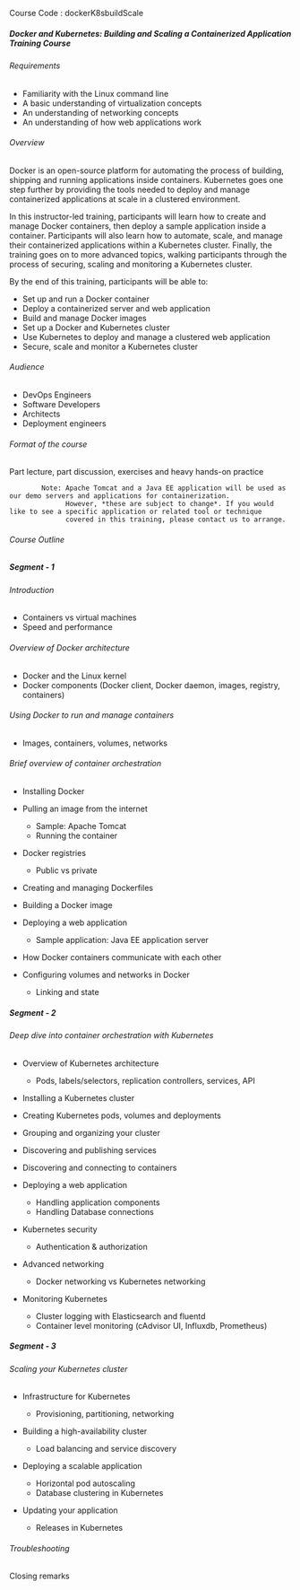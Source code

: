 Course Code : dockerK8sbuildScale

##### Docker and Kubernetes: Building and Scaling a Containerized Application Training Course

###### Requirements
*   Familiarity with the Linux command line
*   A basic understanding of virtualization concepts
*   An understanding of networking concepts
*   An understanding of how web applications work

###### Overview

Docker is an open-source platform for automating the process of building, shipping and running applications inside containers. Kubernetes goes one step further by providing the tools needed to deploy and manage containerized applications at scale in a clustered environment.


In this instructor-led training, participants will learn how to create and manage Docker containers, then deploy a sample application inside a container. Participants will also learn how to automate, scale, and manage their containerized applications within a Kubernetes cluster. Finally, the training goes on to more advanced topics, walking participants through the process of securing, scaling and monitoring a Kubernetes cluster.

By the end of this training, participants will be able to:

*   Set up and run a Docker container
*   Deploy a containerized server and web application
*   Build and manage Docker images
*   Set up a Docker and Kubernetes cluster
*   Use Kubernetes to deploy and manage a clustered web application
*   Secure, scale and monitor a Kubernetes cluster

###### Audience

*   DevOps Engineers
*   Software Developers
*   Architects
*   Deployment engineers

###### Format of the course

Part lecture, part discussion, exercises and heavy hands-on practice

            Note: Apache Tomcat and a Java EE application will be used as our demo servers and applications for containerization. 
                  However, *these are subject to change*. If you would like to see a specific application or related tool or technique
                  covered in this training, please contact us to arrange.



###### Course Outline
##### Segment - 1 

###### Introduction

*   Containers vs virtual machines
*   Speed and performance

###### Overview of Docker architecture

*   Docker and the Linux kernel
*   Docker components (Docker client, Docker daemon, images, registry, containers)

###### Using Docker to run and manage containers

*   Images, containers, volumes, networks
###### Brief overview of container orchestration

*   Installing Docker

*   Pulling an image from the internet

    *   Sample: Apache Tomcat
    *   Running the container

*   Docker registries

    *   Public vs private
*   Creating and managing Dockerfiles

*   Building a Docker image

*   Deploying a web application

       *    Sample application: Java EE application server
*   How Docker containers communicate with each other

*   Configuring volumes and networks in Docker

       *    Linking and state
       

##### Segment - 2

###### Deep dive into container orchestration with Kubernetes

*   Overview of Kubernetes architecture

    *   Pods, labels/selectors, replication controllers, services, API
*   Installing a Kubernetes cluster

*   Creating Kubernetes pods, volumes and deployments

*   Grouping and organizing your cluster

*   Discovering and publishing services

*   Discovering and connecting to containers

*   Deploying a web application

    *   Handling application components
    *   Handling Database connections
*   Kubernetes security

    *   Authentication & authorization
*   Advanced networking

    *   Docker networking vs Kubernetes networking
*   Monitoring Kubernetes

    *   Cluster logging with Elasticsearch and fluentd
    *   Container level monitoring (cAdvisor UI, Influxdb, Prometheus)

##### Segment - 3 

###### Scaling your Kubernetes cluster

*   Infrastructure for Kubernetes

    *   Provisioning, partitioning, networking
*   Building a high-availability cluster
    *   Load balancing and service discovery
*   Deploying a scalable application

    *   Horizontal pod autoscaling
    *   Database clustering in Kubernetes
*   Updating your application

    *   Releases in Kubernetes

###### Troubleshooting

Closing remarks

